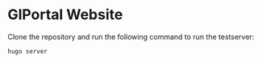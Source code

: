 # GlPortal Website
Clone the repository and run the following command to run the testserver:
```
hugo server
```

